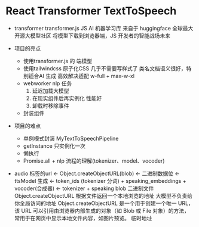 # React Transformer TextToSpeech

- transformer
  transformer.js JS AI 机器学习库
  来自于 huggingface 全球最大开源大模型社区
  将模型下载到浏览器端，JS 开发者的智能战场未来

- 项目的亮点
  - 使用transformer.js 的 端模型
  - 使用tailwindcss 原子化CSS 几乎不需要写样式了
    类名文档语义很好，特别适合AI 生成
    高效解决适配 w-full + max-w-xl
  - webworker nlp 任务
    1. 延迟加载大模型
    2. 在现实组件后再实例化 性能好
    3. 卸载时移除事件
  - 封装组件

- 项目的难点
  - 单例模式封装 MyTextToSpeechPipeline
  - getInstance 只实例化一次
  - 懒执行
  - Promise.all + nlp 流程的理解(tokenizer、model、vocoder)

- audio 标签的url <- Object.createObjectURL(blob) <- 二进制数据位 <- ttsModel 生成 <- token_ids      (tokenizer 分词) + speaking_embeddings + vocoder(合成器) <- tokenizer + speaking
  blob 二进制文件
  Object.createObjectURL 根据文件返回一个本地浏览的地址
  大模型不负责给你全局访问的地址
  Object.createObjectURL 是一个用于创建一个唯一 URL，该 URL 可以引用由浏览器内部生成的对象（如 Blob 或 File 对象）的方法，常用于在网页中显示本地文件内容，如图片预览。
  临时地址
